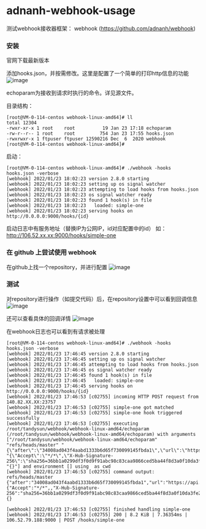 # adnanh-webhook-usage
测试webhook接收器框架： webhook (https://github.com/adnanh/webhook)

### 安装
官网下载最新版本

添加hooks.json，并按需修改。这里是配置了一个简单的打印http信息的功能
![image](https://user-images.githubusercontent.com/4156504/150673296-a12383ab-1b9a-4c6e-ad78-0b920574a2ac.png)

echoparam为接收到请求时执行的命令。详见源文件。

目录结构：
```
[root@VM-0-114-centos webhook-linux-amd64]# ll
total 12304
-rwxr-xr-x 1 root    root          19 Jan 23 17:18 echoparam
-rw-r--r-- 1 root    root         754 Jan 23 17:55 hooks.json
-rwxrwxr-x 1 ftpuser ftpuser 12590216 Dec  6  2020 webhook
[root@VM-0-114-centos webhook-linux-amd64]# 
```

启动： 
```
[root@VM-0-114-centos webhook-linux-amd64]# ./webhook -hooks hooks.json -verbose
[webhook] 2022/01/23 18:02:23 version 2.8.0 starting
[webhook] 2022/01/23 18:02:23 setting up os signal watcher
[webhook] 2022/01/23 18:02:23 attempting to load hooks from hooks.json
[webhook] 2022/01/23 18:02:23 os signal watcher ready
[webhook] 2022/01/23 18:02:23 found 1 hook(s) in file
[webhook] 2022/01/23 18:02:23   loaded: simple-one
[webhook] 2022/01/23 18:02:23 serving hooks on http://0.0.0.0:9000/hooks/{id}

```
启动日志中有服务地址（替换IP为公网IP，id对应配置中的id）
如： http://106.52.xx.xx:9000/hooks/simple-one

### 在 github 上尝试使用 webhook
在github上找一个repository，并进行配置
![image](https://user-images.githubusercontent.com/4156504/150673914-f8977155-67ae-4552-b75d-1da4481dd043.png)


### 测试
对repository进行操作（如提交代码）后，在repository设置中可以看到回调信息
![image](https://user-images.githubusercontent.com/4156504/150673657-0ab6155c-e99b-46cd-9521-4435667d23fc.png)

还可以查看具体的回调详情
![image](https://user-images.githubusercontent.com/4156504/150673962-c9bb05d1-dd8f-4050-a0a9-2201ebcd8a09.png)

在webhook日志也可以看到有请求被处理
```
[root@VM-0-114-centos webhook-linux-amd64]# ./webhook -hooks hooks.json -verbose
[webhook] 2022/01/23 17:46:45 version 2.8.0 starting
[webhook] 2022/01/23 17:46:45 setting up os signal watcher
[webhook] 2022/01/23 17:46:45 attempting to load hooks from hooks.json
[webhook] 2022/01/23 17:46:45 os signal watcher ready
[webhook] 2022/01/23 17:46:45 found 1 hook(s) in file
[webhook] 2022/01/23 17:46:45   loaded: simple-one
[webhook] 2022/01/23 17:46:45 serving hooks on http://0.0.0.0:9000/hooks/{id}
[webhook] 2022/01/23 17:46:53 [c02755] incoming HTTP POST request from 140.82.XX.XX:23757
[webhook] 2022/01/23 17:46:53 [c02755] simple-one got matched
[webhook] 2022/01/23 17:46:53 [c02755] simple-one hook triggered successfully
[webhook] 2022/01/23 17:46:53 [c02755] executing /root/tandysun/webhook/webhook-linux-amd64/echoparam (/root/tandysun/webhook/webhook-linux-amd64/echoparam) with arguments ["/root/tandysun/webhook/webhook-linux-amd64/echoparam" "refs/heads/master" "{\"after\":\"34008ad043f4aabd1333b6d65f730099145fbda1\",\"url\":\"https://api.github.com/users/jaydensun\"}}" "{\"Accept\":\"*/*\",\"X-Hub-Signature-256\":\"sha256=36bb1a0299df3f0d9f91abc98c83caa9866ced5ba44f8d3a0f10da3fe2fe2784\"}" "{}"] and environment [] using  as cwd
[webhook] 2022/01/23 17:46:53 [c02755] command output: refs/heads/master {"after":"34008ad043f4aabd1333b6d65f730099145fbda1","url":"https://api.github.com/users/jaydensun"}} {"Accept":"*/*",,"X-Hub-Signature-256":"sha256=36bb1a0299df3f0d9f91abc98c83caa9866ced5ba44f8d3a0f10da3fe2fe2784"} {}

[webhook] 2022/01/23 17:46:53 [c02755] finished handling simple-one
[webhook] 2022/01/23 17:46:53 [c02755] 200 | 8.2 KiB | 7.36354ms | 106.52.79.188:9000 | POST /hooks/simple-one
```

